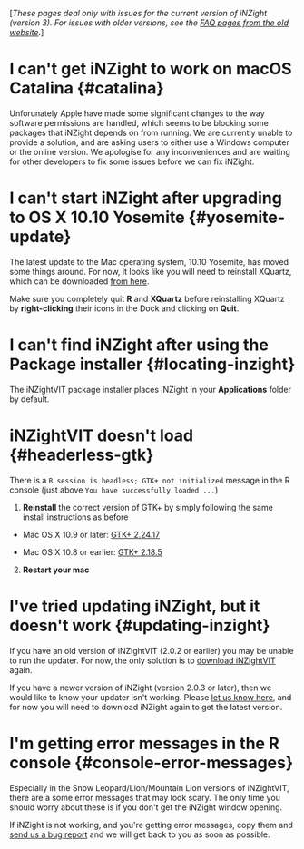 [<i>These pages deal only with issues for the current version of iNZight (version 3). For issues with older versions, see the <a href="https://www.stat.auckland.ac.nz/~wild/iNZight_2016-08/support/faq/"> FAQ pages from the old website</a>.</i>]


# I can't get iNZight to work on macOS Catalina {#catalina}

Unforunately Apple have made some significant changes to the way software permissions are handled, which seems to be blocking some packages that iNZight depends on from running. We are currently unable to provide a solution, and are asking users to either use a Windows computer or the online version. We apologise for any inconveniences and are waiting for other developers to fix some issues before we can fix iNZight.


# I can't start iNZight after upgrading to OS X 10.10 Yosemite {#yosemite-update}

The latest update to the Mac operating system, 10.10 Yosemite, has moved some things around. For now, it looks like you will need to reinstall XQuartz, which can be downloaded [from here](http://xquartz.macosforge.org/downloads/SL/XQuartz-2.7.7.dmg).

Make sure you completely quit __R__ and __XQuartz__ before reinstalling XQuartz by __right-clicking__ their icons in the Dock and clicking on __Quit__.


# I can't find iNZight after using the Package installer {#locating-inzight}

The iNZightVIT package installer places iNZight in your __Applications__ folder by default.


# iNZightVIT doesn't load {#headerless-gtk}

There is a `R session is headless; GTK+ not initialized` message in the R console (just above `You have successfully loaded ...`)

1. __Reinstall__ the correct version of GTK+ by simply following the same install instructions as before

 - Mac OS X 10.9 or later:
   [GTK+ 2.24.17](http://r.research.att.com/libs/GTK_2.24.17-X11.pkg)

 - Mac OS X 10.8 or earlier:
   [GTK+ 2.18.5](http://r.research.att.com/libs/GTK_2.18.5-X11.pkg)

2. __Restart your mac__



# I've tried updating iNZight, but it doesn't work {#updating-inzight}

If you have an old version of iNZightVIT (2.0.2 or earlier) you may be unable to run the updater. For now, the only solution is to [download iNZightVIT](/getinzight.php?os=Mac) again.

If you have a newer version of iNZight (version 2.0.3 or later), then we would like to know your updater isn't working. Please [let us know here](/support/contact/), and for now you will need to download iNZight again to get the latest version.



# I'm getting error messages in the R console {#console-error-messages}

Especially in the Snow Leopard/Lion/Mountain Lion versions of iNZightVIT, there are a some error messages that may look scary. The only time you should worry about these is if you don't get the iNZight window opening.

If iNZight is not working, and you're getting error messages, copy them and [send us a bug report](../contact/) and we will get back to you as soon as possible.
